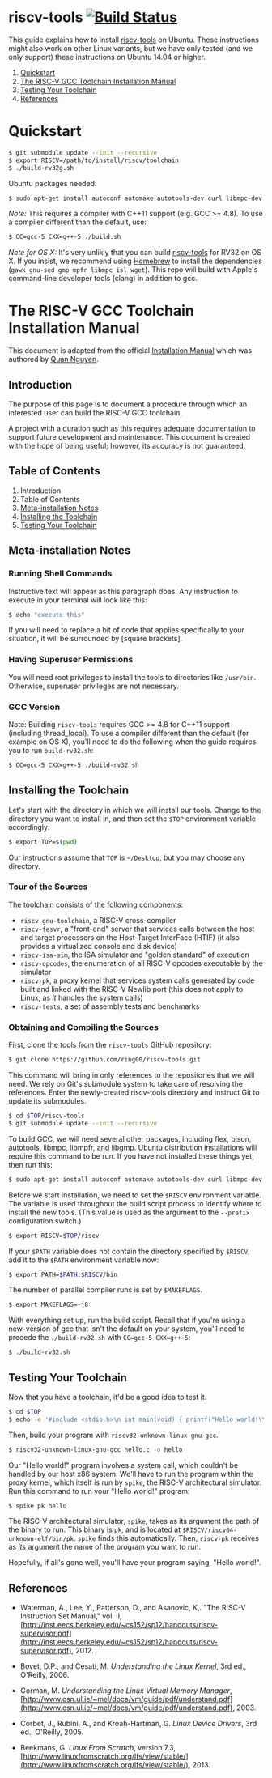 # riscv-tools [![Build Status](https://travis-ci.org/riscv/riscv-tools.svg?branch=master)](https://travis-ci.org/riscv/riscv-tools)

This guide explains how to install [riscv-tools](https://github.com/ring00/riscv-tools.git) on Ubuntu. These instructions might also work on other Linux variants, but we have only tested (and we only support) these instructions on Ubuntu 14.04 or higher.

1. [Quickstart](#quickstart)
2. [The RISC-V GCC Toolchain Installation Manual](#the-risc-v-gcc-toolchain-Installation-manual)
3. [Testing Your Toolchain](#testing-your-toolchain)
4. [References](#references)

# Quickstart

```bash
$ git submodule update --init --recursive
$ export RISCV=/path/to/install/riscv/toolchain
$ ./build-rv32g.sh
```

Ubuntu packages needed:

```bash
$ sudo apt-get install autoconf automake autotools-dev curl libmpc-dev libmpfr-dev libgmp-dev gawk build-essential bison flex texinfo gperf libtool patchutils bc zlib1g-dev
```

*Note:* This requires a compiler with C++11 support (e.g. GCC >= 4.8). To use a compiler different than the default, use:

```bash
$ CC=gcc-5 CXX=g++-5 ./build.sh
```

*Note for OS X:* It's very unlikly that you can build [riscv-tools](https://github.com/ring00/riscv-tools.git) for RV32 on OS X. If you insist, we recommend using [Homebrew](http://brew.sh) to install the dependencies (`gawk gnu-sed gmp mpfr libmpc isl wget`). This repo will build with Apple's command-line developer tools (clang) in addition to gcc.

# The RISC-V GCC Toolchain Installation Manual

This document is adapted from the official [Installation Manual](https://github.com/riscv/riscv-tools#newlibman) which was authored by [Quan Nguyen](http://ocf.berkeley.edu/~qmn).

## Introduction

The purpose of this page is to document a procedure through which an interested user can build the RISC-V GCC toolchain.

A project with a duration such as this requires adequate documentation to support future development and maintenance. This document is created with the hope of being useful; however, its accuracy is not guaranteed.

## Table of Contents

1.  Introduction
2.  Table of Contents
3.  [Meta-installation Notes](#meta-installation-notes)
4.  [Installing the Toolchain](#installing-the-toolchain)
5.  [Testing Your Toolchain](#testing-toolchain)

## Meta-installation Notes

### Running Shell Commands

Instructive text will appear as this paragraph does. Any instruction to execute in your terminal will look like this:

```bash
$ echo "execute this"
```

If you will need to replace a bit of code that applies specifically to your situation, it will be surrounded by [square brackets].

### Having Superuser Permissions

You will need root privileges to install the tools to directories like `/usr/bin`. Otherwise, superuser privileges are not necessary.

### GCC Version

Note: Building `riscv-tools` requires GCC >= 4.8 for C++11 support (including thread_local). To use a compiler different than the default (for example on OS X), you'll need to do the following when the guide requires you to run `build-rv32.sh`:

```bash
$ CC=gcc-5 CXX=g++-5 ./build-rv32.sh
```

## Installing the Toolchain

Let's start with the directory in which we will install our tools. Change to the directory you want to install in, and then set the `$TOP` environment variable accordingly:

```bash
$ export TOP=$(pwd)
```

Our instructions assume that `TOP` is `~/Desktop`, but you may choose any directory.

### Tour of the Sources

The toolchain consists of the following components:

*   `riscv-gnu-toolchain`, a RISC-V cross-compiler
*   `riscv-fesvr`, a "front-end" server that
    services calls between the host and target processors on the Host-Target
    InterFace (HTIF) (it also provides a virtualized console and disk device)
*   `riscv-isa-sim`, the ISA simulator and
    "golden standard" of execution
*   `riscv-opcodes`, the enumeration of all
    RISC-V opcodes executable by the simulator
*   `riscv-pk`, a proxy kernel that services
    system calls generated by code built and linked with the RISC-V Newlib port
    (this does not apply to Linux, as _it_ handles the system calls)
*   `riscv-tests`, a set of assembly tests
    and benchmarks

### Obtaining and Compiling the Sources

First, clone the tools from the `riscv-tools` GitHub repository:

```bash
$ git clone https://github.com/ring00/riscv-tools.git
```

This command will bring in only references to the repositories that we will need. We rely on Git's submodule system to take care of resolving the references. Enter the newly-created riscv-tools directory and instruct Git to update its submodules. 

```bash
$ cd $TOP/riscv-tools
$ git submodule update --init --recursive
```

To build GCC, we will need several other packages, including flex, bison, autotools, libmpc, libmpfr, and libgmp. Ubuntu distribution installations will require this command to be run. If you have not installed these things yet, then run this:

```bash
$ sudo apt-get install autoconf automake autotools-dev curl libmpc-dev libmpfr-dev libgmp-dev gawk build-essential bison flex texinfo gperf libtool patchutils bc
```

Before we start installation, we need to set the `$RISCV` environment variable. The variable is used throughout the build script process to identify where to install the new tools. (This value is used as the argument to the `--prefix` configuration switch.)

```bash
$ export RISCV=$TOP/riscv
```

If your `$PATH` variable does not contain the directory specified by `$RISCV`, add it to the `$PATH` environment variable now:

```bash
$ export PATH=$PATH:$RISCV/bin
```

The number of parallel compiler runs is set by `$MAKEFLAGS`.

```bash
$ export MAKEFLAGS=-j8
```

With everything  set up, run the build script. Recall that if you're using a new-version of gcc that isn't the default on your system, you'll need to precede the `./build-rv32.sh` with `CC=gcc-5 CXX=g++-5`:

```bash
$ ./build-rv32.sh
```

## Testing Your Toolchain

Now that you have a toolchain, it'd be a good idea to test it.

```bash
$ cd $TOP
$ echo -e '#include <stdio.h>\n int main(void) { printf("Hello world!\\n"); return 0; }' > hello.c
```

Then, build your program with `riscv32-unknown-linux-gnu-gcc`.

```bash
$ riscv32-unknown-linux-gnu-gcc hello.c -o hello
```

Our "Hello world!" program involves a system call, which couldn't be handled by our host x86 system. We'll have to run the program within the proxy kernel, which itself is run by `spike`, the RISC-V architectural simulator. Run this command to run your "Hello world!" program:

```bash
$ spike pk hello
```

The RISC-V architectural simulator, `spike`, takes as its argument the path of the binary to run. This binary is `pk`, and is located at `$RISCV/riscv64-unknown-elf/bin/pk`. `spike` finds this automatically. Then, `riscv-pk` receives as *its* argument the name of the program you want to run.

Hopefully, if all's gone well, you'll have your program saying, "Hello world!".

## References

* Waterman, A., Lee, Y., Patterson, D., and Asanovic, K,. "The RISC-V Instruction Set Manual," vol. II, [http://inst.eecs.berkeley.edu/~cs152/sp12/handouts/riscv-supervisor.pdf](http://inst.eecs.berkeley.edu/~cs152/sp12/handouts/riscv-supervisor.pdf), 2012.

* Bovet, D.P., and Cesati, M. _Understanding the Linux Kernel_, 3rd ed., O'Reilly, 2006.

* Gorman, M. _Understanding the Linux Virtual Memory Manager_,
   [http://www.csn.ul.ie/~mel/docs/vm/guide/pdf/understand.pdf](http://www.csn.ul.ie/~mel/docs/vm/guide/pdf/understand.pdf), 2003.

* Corbet, J., Rubini, A., and Kroah-Hartman, G. _Linux Device Drivers_, 3rd ed., O'Reilly, 2005.

* Beekmans, G. _Linux From Scratch_, version 7.3, [http://www.linuxfromscratch.org/lfs/view/stable/](http://www.linuxfromscratch.org/lfs/view/stable/), 2013.

